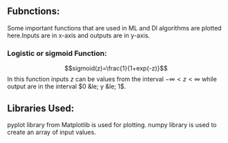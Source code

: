 ## Fubnctions:
Some important functions that are used in ML and Dl algorithms are plotted here.Inputs are in x-axis and outputs are in y-axis.
### Logistic or sigmoid Function:
$$sigmoid(z)=\frac{1}{1+exp(-z)}$$
In this function inputs $z$ can be values from the interval $-\infty < z < \infty$ while output are in the interval $0 &le; y &le; 1$.
## Libraries Used:
pyplot library from Matplotlib is used for plotting.
numpy library is used to create an array of input values.
